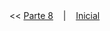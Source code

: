 
<br><br>
<< [Parte 8](https://github.com/vangoncalez/42sp_born2beroot/blob/main/parte_08.md) &nbsp;&nbsp;&nbsp;|&nbsp;&nbsp;&nbsp; [Inicial](https://github.com/vangoncalez/42sp_born2beroot) 
